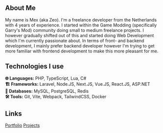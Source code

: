 ## About Me
My name is Mex (aka Zeo). I'm a freelance developer from the Netherlands with 4 years of experience. I started within the Game Modding (specifically Garry's Mod) community doing small to medium freelance projects. I however gradually shifted out of this and started doing Web Development which I'm currently passionate about. In terms of front- and backend development, I mainly prefer backend developer however I'm trying to get more familiar with frontend development to make this more pleasant for me.

## Technologies I use
**🌐 Languages:** PHP, TypeScript, Lua, C#<br/>
**🏗️ Frameworks:** Laravel, Node.JS, Next.JS, Vue.JS, React.JS, ASP.NET<br/>
**📃 Databases:** MySQL, PostgreSQL, Redis<br/>
**🛠 Tools:** Git, Vite, Webpack, TailwindCSS, Docker<br/>

## Links
[Portfolio](https://zeodev.cc)
[Projects](https://zeodev.cc/projects)
